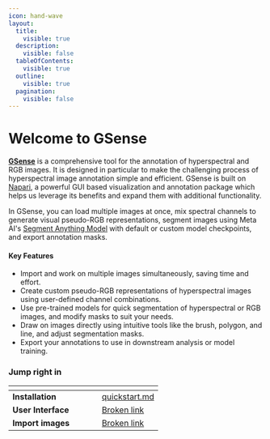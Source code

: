 ```yaml
---
icon: hand-wave
layout:
  title:
    visible: true
  description:
    visible: false
  tableOfContents:
    visible: true
  outline:
    visible: true
  pagination:
    visible: false
---
```


# Welcome to GSense

[**GSense**](https://github.com/GatorSense/GSense?tab=readme-ov-file) is a comprehensive tool for the annotation of hyperspectral and RGB images. It is designed in particular to make the challenging process of hyperspectral image annotation simple and efficient. GSense is built on [Napari](https://www.napari-hub.org/), a powerful GUI based visualization and annotation package which helps us leverage its benefits and expand them with additional functionality.&#x20;

In GSense, you can load multiple images at once, mix spectral channels to generate visual pseudo-RGB representations, segment images using Meta AI's [Segment Anything Model](https://segment-anything.com/) with default or custom model checkpoints, and export annotation masks.&#x20;

#### Key Features

* Import and work on multiple images simultaneously, saving time and effort.
* Create custom pseudo-RGB representations of hyperspectral images using user-defined channel combinations.
* Use pre-trained models for quick segmentation of hyperspectral or RGB images, and modify masks to suit your needs.
* Draw on images directly using intuitive tools like the brush, polygon, and line, and adjust segmentation masks.
* Export your annotations to use in downstream analysis or model training.

### Jump right in

<table data-view="cards"><thead><tr><th></th><th></th><th data-hidden data-card-cover data-type="files"></th><th data-hidden></th><th data-hidden data-card-target data-type="content-ref"></th></tr></thead><tbody><tr><td><strong>Installation</strong></td><td></td><td></td><td></td><td><a href="getting-started/quickstart.md">quickstart.md</a></td></tr><tr><td><strong>User Interface</strong></td><td></td><td></td><td></td><td><a href="broken-reference">Broken link</a></td></tr><tr><td><strong>Import images</strong></td><td></td><td></td><td></td><td><a href="broken-reference">Broken link</a></td></tr></tbody></table>

